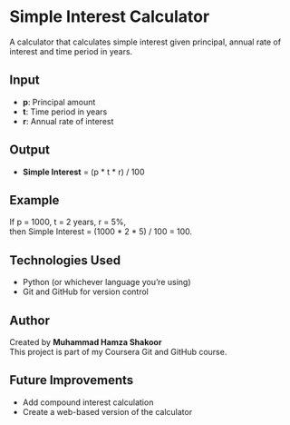 # Simple Interest Calculator

A calculator that calculates simple interest given principal, annual rate of interest and time period in years.

## Input
- **p**: Principal amount  
- **t**: Time period in years  
- **r**: Annual rate of interest  

## Output
- **Simple Interest** = (p * t * r) / 100

## Example
If p = 1000, t = 2 years, r = 5%,  
then Simple Interest = (1000 * 2 * 5) / 100 = 100.

## Technologies Used
- Python (or whichever language you’re using)
- Git and GitHub for version control

## Author
Created by **Muhammad Hamza Shakoor**  
This project is part of my Coursera Git and GitHub course.

## Future Improvements
- Add compound interest calculation  
- Create a web-based version of the calculator
